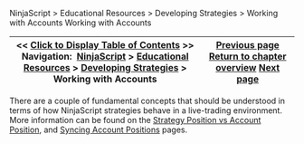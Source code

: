 ﻿
NinjaScript > Educational Resources > Developing Strategies > Working with Accounts
Working with Accounts

| << [Click to Display Table of Contents](working_with_accounts.md) >> **Navigation:**     [NinjaScript](ninjascript.md) > [Educational Resources](educational_resources.md) > [Developing Strategies](developing_strategies.md) > Working with Accounts | [Previous page](the_strategy_development_process.md) [Return to chapter overview](developing_strategies.md) [Next page](historical_order_backfill_logic.md) |
| --- | --- |

There are a couple of fundamental concepts that should be understood in terms of how NinjaScript strategies behave in a live-trading environment. More information can be found on the [Strategy Position vs Account Position](strategy_position_vs_account_p.md), and [Syncing Account Positions](syncing_account_positions.md) pages.
